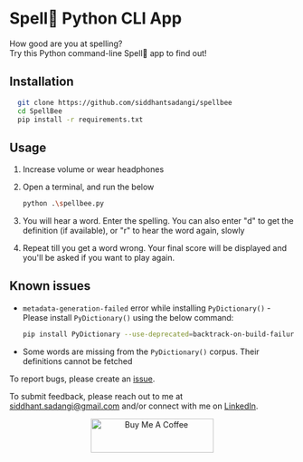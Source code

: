 # Spell🐝 Python CLI App

How good are you at spelling?  
Try this Python command-line Spell🐝 app to find out!

## Installation

```bash
  git clone https://github.com/siddhantsadangi/spellbee
  cd SpellBee
  pip install -r requirements.txt 
```

## Usage

1. Increase volume or wear headphones
2. Open a terminal, and run the below

    ```bash
    python .\spellbee.py
    ```

3. You will hear a word. Enter the spelling. You can also enter "d" to get the definition (if available), or "r" to hear the word again, slowly
4. Repeat till you get a word wrong. Your final score will be displayed and you'll be asked if you want to play again.

## Known issues

* `metadata-generation-failed` error while installing `PyDictionary()` -
Please install `PyDictionary()` using the below command:

    ```bash
    pip install PyDictionary --use-deprecated=backtrack-on-build-failures
    ```

* Some words are missing from the `PyDictionary()` corpus. Their definitions cannot be fetched

To report bugs, please create an [issue](https://github.com/SiddhantSadangi/spellbee/issues/new).

To submit feedback, please reach out to me
at [siddhant.sadangi@gmail.com](mailto:siddhant.sadangi@gmail.com) and/or connect with me
on [LinkedIn](https://linkedin.com/in/siddhantsadangi).

<p align="center">
    <a href="https://www.buymeacoffee.com/siddhantsadangi" target="_blank"><img src="https://cdn.buymeacoffee.com/buttons/v2/default-yellow.png" alt="Buy Me A Coffee" style="height: 60px !important;width: 217px !important;">
    </a>
</p>
